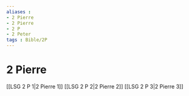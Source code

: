 ```yaml
---
aliases : 
- 2 Pierre
- 2 Pierre
- 2 P
- 2 Peter
tags : Bible/2P
---
```


# 2 Pierre

[[LSG 2 P 1|2 Pierre 1]]
[[LSG 2 P 2|2 Pierre 2]]
[[LSG 2 P 3|2 Pierre 3]]
